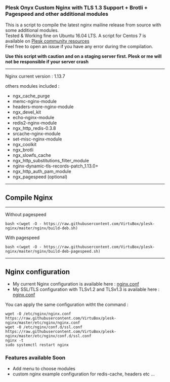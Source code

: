 ### Plesk Onyx Custom Nginx with TLS 1.3 Support + Brotli + Pagespeed and other additional modules

This is a script to compile the latest nginx mailine release from source with some additional modules. <br>
Tested & Working fine on Ubuntu 16.04 LTS. A script for Centos 7 is available on [Plesk community resources](https://talk.plesk.com/resources/script-for-building-replacement-of-default-sw-nginx-plesk-package-centos7-only.5/)<br>
Feel free to open an issue if you have any error during the compilation.

**Use this script with caution and on a staging server first. Plesk or me will not be responsible if your server crash**

-----
Nginx current version : 1.13.7

others modules included :
* ngx_cache_purge
* memc-nginx-module
* headers-more-nginx-module
* ngx_devel_kit
* echo-nginx-module
* redis2-nginx-module
* ngx_http_redis-0.3.8
* srcache-nginx-module
* set-misc-nginx-module
* ngx_coolkit
* ngx_brotli
* ngx_slowfs_cache
* ngx_http_substitutions_filter_module
* nginx-dynamic-tls-records-patch_1.13.0+
* ngx_http_auth_pam_module
* ngx_pagespeed (optional)
-----

## Compile Nginx
-----

Without pagespeed
```
bash <(wget -O - https://raw.githubusercontent.com/VirtuBox/plesk-nginx/master/nginx/build-deb.sh)
```

With pagespeed
```
bash <(wget -O - https://raw.githubusercontent.com/VirtuBox/plesk-nginx/master/nginx/build-deb-pagespeed.sh)
```
-----

## Nginx configuration

* My current Nginx configuration is available here : [nginx.conf](https://github.com/VirtuBox/plesk-nginx/blob/master/etc/nginx/nginx.conf)
* My SSL/TLS configuration with TLSv1.2 and TLSv1.3 is available here : [nginx.conf](https://github.com/VirtuBox/plesk-nginx/blob/master/etc/nginx/conf.d/ssl.conf)

You can apply the same configuration witht the command  : 
```
wget -O /etc/nginx/nginx.conf https://raw.githubusercontent.com/VirtuBox/plesk-nginx/master/etc/nginx/nginx.conf
wget -O /etc/nginx/conf.d/ssl.conf https://raw.githubusercontent.com/VirtuBox/plesk-nginx/master/etc/nginx/conf.d/ssl.conf
nginx -t
sudo systemctl restart nginx
```

### Features available Soon

- Add menu to choose modules
- custom nginx example configuration for redis-cache, headers etc ...


